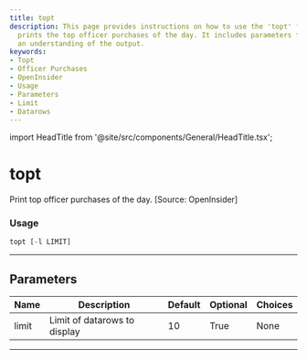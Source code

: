 ```yaml
---
title: topt
description: This page provides instructions on how to use the 'topt' function which
  prints the top officer purchases of the day. It includes parameters for usage and
  an understanding of the output.
keywords:
- Topt
- Officer Purchases
- OpenInsider
- Usage
- Parameters
- Limit
- Datarows
---
```


import HeadTitle from '@site/src/components/General/HeadTitle.tsx';

<HeadTitle title="topt - Ins - Stocks - Reference | OpenBB Terminal Docs" />

# topt

Print top officer purchases of the day. [Source: OpenInsider]

### Usage

```python
topt [-l LIMIT]
```

---

## Parameters

| Name | Description | Default | Optional | Choices |
| ---- | ----------- | ------- | -------- | ------- |
| limit | Limit of datarows to display | 10 | True | None |

---
